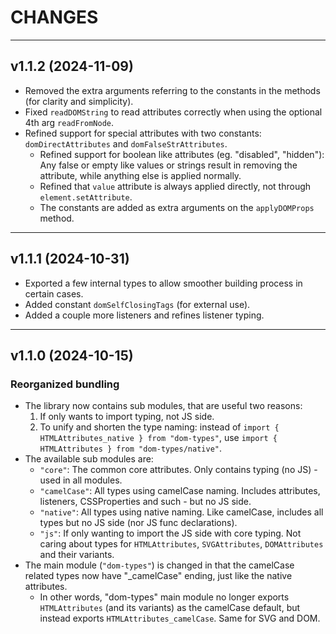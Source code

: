 # CHANGES

---

## v1.1.2 (2024-11-09)

- Removed the extra arguments referring to the constants in the methods (for clarity and simplicity).
- Fixed `readDOMString` to read attributes correctly when using the optional 4th arg `readFromNode`.
- Refined support for special attributes with two constants: `domDirectAttributes` and `domFalseStrAttributes`.
    * Refined support for boolean like attributes (eg. "disabled", "hidden"): Any false or empty like values or strings result in removing the attribute, while anything else is applied normally.
    * Refined that `value` attribute is always applied directly, not through `element.setAttribute`.
    * The constants are added as extra arguments on the `applyDOMProps` method.

---

## v1.1.1 (2024-10-31)

- Exported a few internal types to allow smoother building process in certain cases.
- Added constant `domSelfClosingTags` (for external use).
- Added a couple more listeners and refines listener typing.

---

## v1.1.0 (2024-10-15)

### Reorganized bundling
- The library now contains sub modules, that are useful two reasons:
    1. If only wants to import typing, not JS side.
    2. To unify and shorten the type naming: instead of `import { HTMLAttributes_native } from "dom-types"`, use `import { HTMLAttributes } from "dom-types/native"`.
- The available sub modules are:
    - `"core"`: The common core attributes. Only contains typing (no JS) - used in all modules.
    - `"camelCase"`: All types using camelCase naming. Includes attributes, listeners, CSSProperties and such - but no JS side.
    - `"native"`: All types using native naming. Like camelCase, includes all types but no JS side (nor JS func declarations).
    - `"js"`: If only wanting to import the JS side with core typing. Not caring about types for `HTMLAttributes`, `SVGAttributes`, `DOMAttributes` and their variants.
- The main module (`"dom-types"`) is changed in that the camelCase related types now have "_camelCase" ending, just like the native attributes.
    - In other words, "dom-types" main module no longer exports `HTMLAttributes` (and its variants) as the camelCase default, but instead exports `HTMLAttributes_camelCase`. Same for SVG and DOM.
